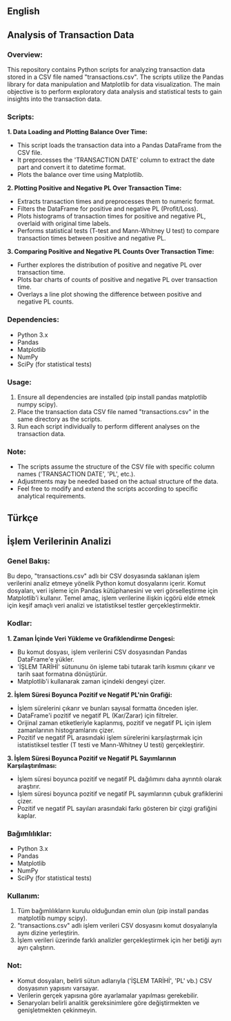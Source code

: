 ## English
## Analysis of Transaction Data

### Overview:
This repository contains Python scripts for analyzing transaction data stored in a CSV file named "transactions.csv". The scripts utilize the Pandas library for data manipulation and Matplotlib for data visualization. The main objective is to perform exploratory data analysis and statistical tests to gain insights into the transaction data.

### Scripts:
**1. Data Loading and Plotting Balance Over Time:**
- This script loads the transaction data into a Pandas DataFrame from the CSV file.
- It preprocesses the 'TRANSACTION DATE' column to extract the date part and convert it to datetime format.
- Plots the balance over time using Matplotlib.

**2. Plotting Positive and Negative PL Over Transaction Time:**
- Extracts transaction times and preprocesses them to numeric format.
- Filters the DataFrame for positive and negative PL (Profit/Loss).
- Plots histograms of transaction times for positive and negative PL, overlaid with original time labels.
- Performs statistical tests (T-test and Mann-Whitney U test) to compare transaction times between positive and negative PL.

**3. Comparing Positive and Negative PL Counts Over Transaction Time:**
- Further explores the distribution of positive and negative PL over transaction time.
- Plots bar charts of counts of positive and negative PL over transaction time.
- Overlays a line plot showing the difference between positive and negative PL counts.

### Dependencies:

- Python 3.x
- Pandas
- Matplotlib
- NumPy
- SciPy (for statistical tests)

### Usage:

1. Ensure all dependencies are installed (pip install pandas matplotlib numpy scipy).
2. Place the transaction data CSV file named "transactions.csv" in the same directory as the scripts.
3. Run each script individually to perform different analyses on the transaction data.

### Note:

- The scripts assume the structure of the CSV file with specific column names ('TRANSACTION DATE', 'PL', etc.).
- Adjustments may be needed based on the actual structure of the data.
- Feel free to modify and extend the scripts according to specific analytical requirements.

## Türkçe 
## İşlem Verilerinin Analizi

### Genel Bakış:
Bu depo, "transactions.csv" adlı bir CSV dosyasında saklanan işlem verilerini analiz etmeye yönelik Python komut dosyalarını içerir. Komut dosyaları, veri işleme için Pandas kütüphanesini ve veri görselleştirme için Matplotlib'i kullanır. Temel amaç, işlem verilerine ilişkin içgörü elde etmek için keşif amaçlı veri analizi ve istatistiksel testler gerçekleştirmektir.

### Kodlar:
**1. Zaman İçinde Veri Yükleme ve Grafiklendirme Dengesi:**
- Bu komut dosyası, işlem verilerini CSV dosyasından Pandas DataFrame'e yükler.
- 'İŞLEM TARİHİ' sütununu ön işleme tabi tutarak tarih kısmını çıkarır ve tarih saat formatına dönüştürür.
- Matplotlib'i kullanarak zaman içindeki dengeyi çizer.

**2. İşlem Süresi Boyunca Pozitif ve Negatif PL'nin Grafiği:**
- İşlem sürelerini çıkarır ve bunları sayısal formatta önceden işler.
- DataFrame'i pozitif ve negatif PL (Kar/Zarar) için filtreler.
- Orijinal zaman etiketleriyle kaplanmış, pozitif ve negatif PL için işlem zamanlarının histogramlarını çizer.
- Pozitif ve negatif PL arasındaki işlem sürelerini karşılaştırmak için istatistiksel testler (T testi ve Mann-Whitney U testi) gerçekleştirir.

**3. İşlem Süresi Boyunca Pozitif ve Negatif PL Sayımlarının Karşılaştırılması:**
- İşlem süresi boyunca pozitif ve negatif PL dağılımını daha ayrıntılı olarak araştırır.
- İşlem süresi boyunca pozitif ve negatif PL sayımlarının çubuk grafiklerini çizer.
- Pozitif ve negatif PL sayıları arasındaki farkı gösteren bir çizgi grafiğini kaplar.

### Bağımlılıklar:

- Python 3.x
- Pandas
- Matplotlib
- NumPy
- SciPy (for statistical tests)

### Kullanım:

1. Tüm bağımlılıkların kurulu olduğundan emin olun (pip install pandas matplotlib numpy scipy).
2. "transactions.csv" adlı işlem verileri CSV dosyasını komut dosyalarıyla aynı dizine yerleştirin.
3. İşlem verileri üzerinde farklı analizler gerçekleştirmek için her betiği ayrı ayrı çalıştırın.

### Not:

- Komut dosyaları, belirli sütun adlarıyla ('İŞLEM TARİHİ', 'PL' vb.) CSV dosyasının yapısını varsayar.
- Verilerin gerçek yapısına göre ayarlamalar yapılması gerekebilir.
- Senaryoları belirli analitik gereksinimlere göre değiştirmekten ve genişletmekten çekinmeyin.
